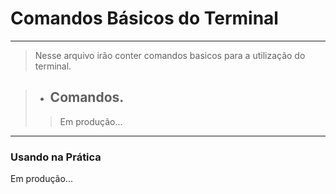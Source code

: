 # Comandos Básicos do Terminal

---

> Nesse arquivo irão conter comandos basicos para a utilização do terminal.

> - ## Comandos.
>> Em produção...
>>
>>
>>
>>
>>
>>
>>
>>
>>
>>
>>
>>
>>
>>
>>
>>
>>
>>
>>
>>
>>
>>
>>
>>
>>
>>
>>

---

### Usando na Prática

Em produção...